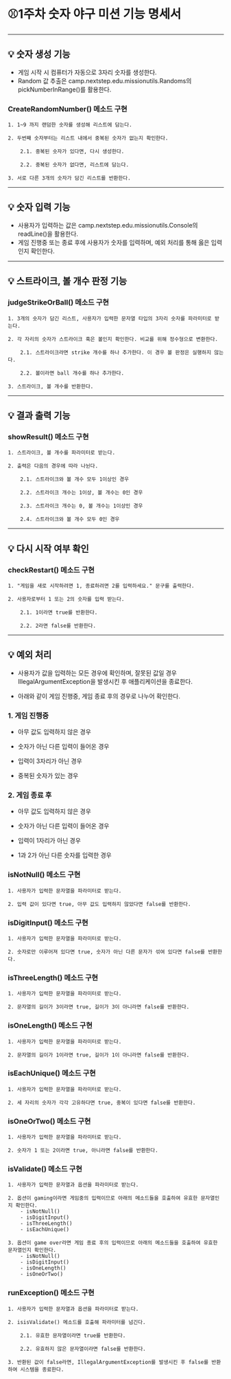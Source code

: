 # ⚾1주차 숫자 야구 미션 기능 명세서

---

## 💡 숫자 생성 기능

- 게임 시작 시 컴퓨터가 자동으로 3자리 숫자를 생성한다.
- Random 값 추출은 camp.nextstep.edu.missionutils.Randoms의 pickNumberInRange()를 활용한다.

### CreateRandomNumber() 메소드 구현
    1. 1~9 까지 랜덤한 숫자를 생성해 리스트에 담는다.

    2. 두번째 숫자부터는 리스트 내에서 중복된 숫자가 없는지 확인한다.

        2.1. 중복된 숫자가 있다면, 다시 생성한다.

        2.2. 중복된 숫자가 없다면, 리스트에 담는다.

    3. 서로 다른 3개의 숫자가 담긴 리스트를 반환한다.
---

## 💡 숫자 입력 기능
- 사용자가 입력하는 값은 camp.nextstep.edu.missionutils.Console의 readLine()을 활용한다.
- 게임 진행중 또는 종료 후에 사용자가 숫자를 입력하며, 예외 처리를 통해 옳은 입력인지 확인한다.

---
    
## 💡 스트라이크, 볼 개수 판정 기능

### judgeStrikeOrBall() 메소드 구현
    1. 3개의 숫자가 담긴 리스트, 사용자가 입력한 문자열 타입의 3자리 숫자를 파라미터로 받는다.

    2. 각 자리의 숫자가 스트라이크 혹은 볼인지 확인한다. 비교를 위해 정수형으로 변환한다.

        2.1. 스트라이크라면 strike 개수를 하나 추가한다. 이 경우 볼 판정은 실행하지 않는다.

        2.2. 볼이라면 ball 개수를 하나 추가한다.

    3. 스트라이크, 볼 개수를 반환한다.

---

## 💡 결과 출력 기능

### showResult() 메소드 구현
    1. 스트라이크, 볼 개수를 파라미터로 받는다.

    2. 출력은 다음의 경우에 따라 나뉜다.

        2.1. 스트라이크와 볼 개수 모두 1이상인 경우

        2.2. 스트라이크 개수는 1이상, 볼 개수는 0인 경우

        2.3. 스트라이크 개수는 0, 볼 개수는 1이상인 경우

        2.4. 스트라이크와 볼 개수 모두 0인 경우

---

## 💡 다시 시작 여부 확인 

### checkRestart() 메소드 구현
    1. "게임을 새로 시작하려면 1, 종료하려면 2를 입력하세요." 문구를 출력한다.

    2. 사용자로부터 1 또는 2의 숫자를 입력 받는다.

        2.1. 1이라면 true를 반환한다.

        2.2. 2라면 false를 반환한다.

---

## 💡 예외 처리
- 사용자가 값을 입력하는 모든 경우에 확인하며, 잘못된 값일 경우 IllegalArgumentException을 발생시킨 후 애플리케이션을 종료한다.


- 아래와 같이 게임 진행중, 게임 종료 후의 경우로 나누어 확인한다.


### 1. 게임 진행중

- 아무 값도 입력하지 않은 경우 


- 숫자가 아닌 다른 입력이 들어온 경우 


- 입력이 3자리가 아닌 경우

        
- 중복된 숫자가 있는 경우

### 2. 게임 종료 후 

- 아무 값도 입력하지 않은 경우


- 숫자가 아닌 다른 입력이 들어온 경우 


- 입력이 1자리가 아닌 경우


- 1과 2가 아닌 다른 숫자를 입력한 경우

### isNotNull() 메소드 구현

    1. 사용자가 입력한 문자열을 파라미터로 받는다.

    2. 입력 값이 있다면 true, 아무 값도 입력하지 않았다면 false를 반환한다.

### isDigitInput() 메소드 구현

    1. 사용자가 입력한 문자열을 파라미터로 받는다.
    
    2. 숫자로만 이루어져 있다면 true, 숫자가 아닌 다른 문자가 섞여 있다면 false를 반환한다.

### isThreeLength() 메소드 구현

    1. 사용자가 입력한 문자열을 파라미터로 받는다.
    
    2. 문자열의 길이가 3이라면 true, 길이가 3이 아니라면 false를 반환한다.

### isOneLength() 메소드 구현

    1. 사용자가 입력한 문자열을 파라미터로 받는다.
    
    2. 문자열의 길이가 1이라면 true, 길이가 1이 아니라면 false를 반환한다.

### isEachUnique() 메소드 구현

    1. 사용자가 입력한 문자열을 파라미터로 받는다.
    
    2. 세 자리의 숫자가 각각 고유하다면 true, 중복이 있다면 false를 반환한다.

### isOneOrTwo() 메소드 구현

    1. 사용자가 입력한 문자열을 파라미터로 받는다.
    
    2. 숫자가 1 또는 2이라면 true, 아니라면 false를 반환한다.

### isValidate() 메소드 구현

    1. 사용자가 입력한 문자열과 옵션을 파라미터로 받는다.

    2. 옵션이 gaming이라면 게임중의 입력이므로 아래의 메소드들을 호출하여 유효한 문자열인지 확인한다.
        - isNotNull() 
        - isDigitInput()
        - isThreeLength()
        - isEachUnique()
    
    3. 옵션이 game over라면 게임 종료 후의 입력이므로 아래의 메소드들을 호출하여 유효한 문자열인지 확인한다.
        - isNotNull() 
        - isDigitInput()
        - isOneLength()
        - isOneOrTwo()

### runException() 메소드 구현

    1. 사용자가 입력한 문자열과 옵션을 파라미터로 받는다.

    2. isisValidate() 메소드를 호출해 파라미터를 넘긴다.

        2.1. 유효한 문자열이라면 true를 반환한다.        

        2.2. 유효하지 않은 문자열이라면 false를 반환한다.

    3. 반환된 값이 false라면, IllegalArgumentException를 발생시킨 후 false를 반환하여 시스템을 종료한다.